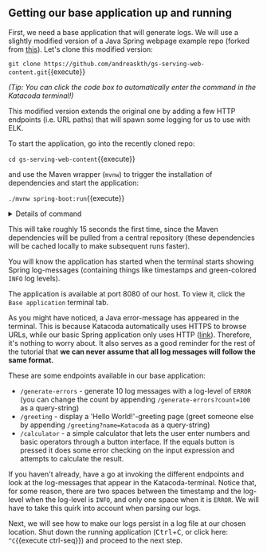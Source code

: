 <p></p>

## Getting our base application up and running

First, we need a base application that will generate logs. We will use a slightly modified version of a Java Spring webpage example repo (forked from [this](https://github.com/spring-guides/gs-serving-web-content)). Let's clone this modified version:

`git clone https://github.com/andreaskth/gs-serving-web-content.git`{{execute}}

*(Tip: You can click the code box to automatically enter the command in the Katacoda terminal!)*

This modified version extends the original one by adding a few HTTP endpoints (i.e. URL paths) that will spawn some logging for us to use with ELK.

To start the application, go into the recently cloned repo:

`cd gs-serving-web-content`{{execute}}

and use the Maven wrapper (`mvnw`) to trigger the installation of dependencies and start the application:

`./mvnw spring-boot:run`{{execute}}

<details>
<summary>Details of command</summary>

<div style="display: block;
  margin-left: 10px;
  margin-right: 10px;
  background-color: aliceblue;
  padding: 1em;">
The <code>mvnw</code> script in the command above is known as the Maven wrapper. Maven is a widely used build tool for Java (Gradle and Ant are popular alternatives), and the Maven wrapper is a script that can be used to avoid having to install Maven before using it.</br>
(You can read more about it <a href="https://www.baeldung.com/maven-wrapper">here</a> and <a href="https://stackoverflow.com/questions/38723833/what-is-the-purpose-of-mvnw-and-mvnw-cmd-files">here</a>).</br>
</br>
In the command above, we use the Maven wrapper to start the Spring application by passing the <code>run</code> goal to it.

</div>

</details>

This will take roughly 15 seconds the first time, since the Maven dependencies will be pulled from a central repository (these dependencies will be cached locally to make subsequent runs faster).

You will know the application has started when the terminal starts showing Spring log-messages (containing things like timestamps and green-colored `INFO` log levels).

The application is available at port 8080 of our host. To view it, click the `Base application` terminal tab.

As you might have noticed, a Java error-message has appeared in the terminal. This is because Katacoda automatically uses HTTPS to browse URLs, while our basic Spring application only uses HTTP ([link](https://stackoverflow.com/a/42319270)). Therefore, it's nothing to worry about. It also serves as a good reminder for the rest of the tutorial that **we can never assume that all log messages will follow the same format.**

These are some endpoints available in our base application:
* `/generate-errors` - generate 10 log messages with a log-level of `ERROR` (you can change the count by appending `/generate-errors?count=100` as a query-string)
* `/greeting` - display a 'Hello World!'-greeting page (greet someone else by appending `/greeting?name=Katacoda` as a query-string)
* `/calculator` - a simple calculator that lets the user enter numbers and basic operators through a button interface. If the equals button is pressed it does some error checking on the input expression and attempts to calculate the result. 

If you haven't already, have a go at invoking the different endpoints and look at the log-messages that appear in the Katacoda-terminal. Notice that, for some reason, there are two spaces between the timestamp and the log-level when the log-level is `INFO`, and only one space when it is `ERROR`. We will have to take this quirk into account when parsing our logs.

Next, we will see how to make our logs persist in a log file at our chosen location. Shut down the running application (<kbd>Ctrl</kbd>+<kbd>C</kbd>, or click here: `^C`{{execute ctrl-seq}}) and proceed to the next step.
